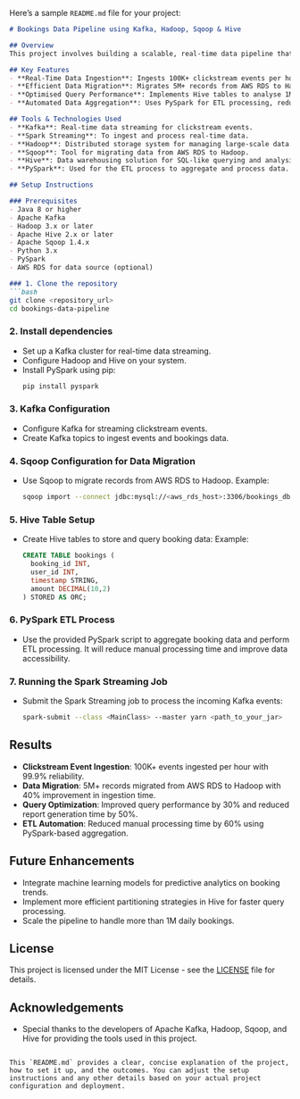 Here’s a sample `README.md` file for your project:

```markdown
# Bookings Data Pipeline using Kafka, Hadoop, Sqoop & Hive

## Overview
This project involves building a scalable, real-time data pipeline that ingests clickstream events and booking data, processes it, and stores it efficiently in a Hadoop ecosystem. The pipeline uses various tools, including Kafka for data streaming, Hadoop for distributed storage, Sqoop for data migration, and Hive for data analysis. The solution ensures high reliability, data accessibility, and improved query performance.

## Key Features
- **Real-Time Data Ingestion**: Ingests 100K+ clickstream events per hour from Kafka into Hadoop with 99.9% reliability using Spark Streaming.
- **Efficient Data Migration**: Migrates 5M+ records from AWS RDS to Hadoop using Sqoop, optimising data ingestion time by 40%.
- **Optimised Query Performance**: Implements Hive tables to analyse 1M+ daily bookings, reducing report generation time by 50%.
- **Automated Data Aggregation**: Uses PySpark for ETL processing, reducing manual processing time by 60% and improving business intelligence accessibility.

## Tools & Technologies Used
- **Kafka**: Real-time data streaming for clickstream events.
- **Spark Streaming**: To ingest and process real-time data.
- **Hadoop**: Distributed storage system for managing large-scale data.
- **Sqoop**: Tool for migrating data from AWS RDS to Hadoop.
- **Hive**: Data warehousing solution for SQL-like querying and analysis.
- **PySpark**: Used for the ETL process to aggregate and process data.

## Setup Instructions

### Prerequisites
- Java 8 or higher
- Apache Kafka
- Hadoop 3.x or later
- Apache Hive 2.x or later
- Apache Sqoop 1.4.x
- Python 3.x
- PySpark
- AWS RDS for data source (optional)

### 1. Clone the repository
```bash
git clone <repository_url>
cd bookings-data-pipeline
```

### 2. Install dependencies
- Set up a Kafka cluster for real-time data streaming.
- Configure Hadoop and Hive on your system.
- Install PySpark using pip:
  ```bash
  pip install pyspark
  ```

### 3. Kafka Configuration
- Configure Kafka for streaming clickstream events.
- Create Kafka topics to ingest events and bookings data.

### 4. Sqoop Configuration for Data Migration
- Use Sqoop to migrate records from AWS RDS to Hadoop.
  Example:
  ```bash
  sqoop import --connect jdbc:mysql://<aws_rds_host>:3306/bookings_db --username <username> --password <password> --table bookings --target-dir /path/to/hadoop/directory --num-mappers 4
  ```

### 5. Hive Table Setup
- Create Hive tables to store and query booking data:
  Example:
  ```sql
  CREATE TABLE bookings (
    booking_id INT,
    user_id INT,
    timestamp STRING,
    amount DECIMAL(10,2)
  ) STORED AS ORC;
  ```

### 6. PySpark ETL Process
- Use the provided PySpark script to aggregate booking data and perform ETL processing. It will reduce manual processing time and improve data accessibility.

### 7. Running the Spark Streaming Job
- Submit the Spark Streaming job to process the incoming Kafka events:
  ```bash
  spark-submit --class <MainClass> --master yarn <path_to_your_jar>
  ```

## Results
- **Clickstream Event Ingestion**: 100K+ events ingested per hour with 99.9% reliability.
- **Data Migration**: 5M+ records migrated from AWS RDS to Hadoop with 40% improvement in ingestion time.
- **Query Optimization**: Improved query performance by 30% and reduced report generation time by 50%.
- **ETL Automation**: Reduced manual processing time by 60% using PySpark-based aggregation.

## Future Enhancements
- Integrate machine learning models for predictive analytics on booking trends.
- Implement more efficient partitioning strategies in Hive for faster query processing.
- Scale the pipeline to handle more than 1M daily bookings.

## License
This project is licensed under the MIT License - see the [LICENSE](LICENSE) file for details.

## Acknowledgements
- Special thanks to the developers of Apache Kafka, Hadoop, Sqoop, and Hive for providing the tools used in this project.
```

This `README.md` provides a clear, concise explanation of the project, how to set it up, and the outcomes. You can adjust the setup instructions and any other details based on your actual project configuration and deployment.
